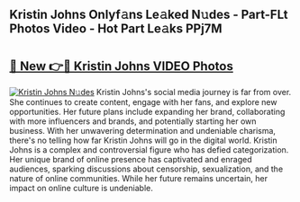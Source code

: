 ## Kristin Johns Onlyf𝚊ns Le𝚊ked N𝚞des - Part-FLt Photos Video - Hot Part Le𝚊ks PPj7M

# <h2><a href="http://ac44424.deff.icu/?id=Kristin+Johns">🔗 New 👉🔴 Kristin Johns VIDEO Photos</a></h2>

[![Kristin Johns N𝚞des](https://i.imgur.com/rIISA9y.gif)](http://ac44424.deff.icu/?id=Kristin+Johns)
Kristin Johns's social media journey is far from over. She continues to create content, engage with her fans, and explore new opportunities. Her future plans include expanding her brand, collaborating with more influencers and brands, and potentially starting her own business. With her unwavering determination and undeniable charisma, there's no telling how far Kristin Johns will go in the digital world. Kristin Johns is a complex and controversial figure who has defied categorization. Her unique brand of online presence has captivated and enraged audiences, sparking discussions about censorship, sexualization, and the nature of online communities. While her future remains uncertain, her impact on online culture is undeniable.
